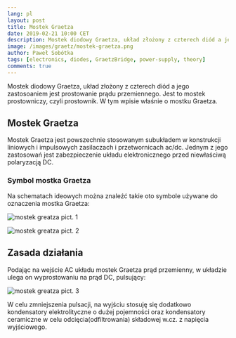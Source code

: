 ```yaml
---
lang: pl
layout: post
title: Mostek Graetza
date: 2019-02-21 10:00 CET 
description: Mostek diodowy Graetza, układ złożony z czterech diód a jego zastosoaniem jest prostowanie prądu przemiennego. Jest to mostek prostowniczy, czyli prostownik. W tym wpisie właśnie o mostku Graetza.
image: /images/graetz/mostek-graetza.png
author: Paweł Sobótka
tags: [electronics, diodes, GraetzBridge, power-supply, theory]
comments: true
---
```


Mostek diodowy Graetza, układ złożony z czterech diód a jego zastosoaniem jest prostowanie prądu przemiennego. Jest to mostek prostowniczy, czyli prostownik. W tym wpisie właśnie o mostku Graetza.

## Mostek Graetza

Mostek Graetza jest powszechnie stosowanym subukładem w konstrukcji liniowych i impulsowych zasilaczach i przetwornicach ac/dc. Jednym z jego zastosowań jest zabezpieczenie układu elektronicznego przed niewłaściwą polaryzacją DC.

### Symbol mostka Graetza

Na schematach ideowych można znaleźć takie oto symbole używane do oznaczenia mostka Graetza:

![mostek greatza pict. 1]({{site.url}}{{site.baseurl}}/images/graetz/graetz-bridge.png "symbol stosowany do oznaczenia subukładu mostek Graetza")


![mostek greatza pict. 2]({{site.url}}{{site.baseurl}}/images/graetz/graetz-bridge-alt.png "symbol stosowany do oznaczenia subukładu mostek Graetza, alternatywny")

## Zasada działania

Podając na wejście AC układu mostek Graetza prąd przemienny, w układzie ulega on wyprostowaniu na prąd DC, pulsujący:

![mostek greatza pict. 3]({{site.url}}{{site.baseurl}}/images/graetz/ac-dc-bridge-1.png "Diagram obrazujący zasadę działania mostka Graetza")

W celu zmniejszenia pulsacji, na wyjściu stosuję się dodatkowo kondensatory elektrolityczne o dużej pojemności oraz kondensatory ceramiczne w celu odcięcia(odfiltrowania) składowej w.cz. z napięcia wyjściowego.




